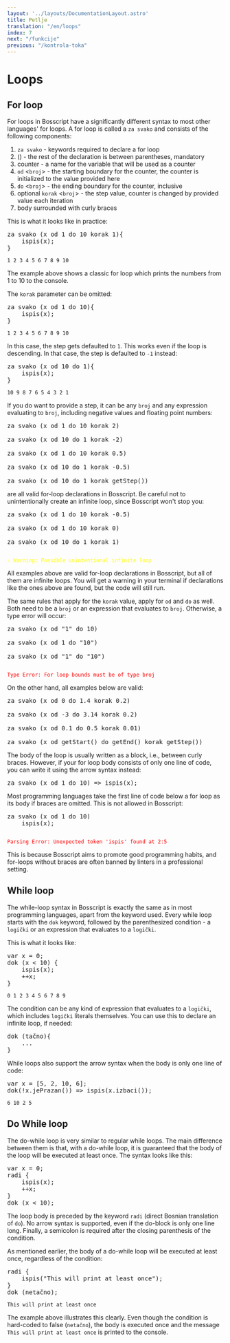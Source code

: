```yaml
---
layout: '../layouts/DocumentationLayout.astro'
title: Petlje
translation: "/en/loops"
index: 7
next: "/funkcije"
previous: "/kontrola-toka"
---
```


# Loops

## For loop

For loops in Bosscript have a significantly different syntax to most other languages' for loops. A for loop is called a 
`za svako` and consists of the following components:
1. `za svako` - keywords required to declare a for loop
2. () - the rest of the declaration is between parentheses, mandatory
3. counter - a name for the variable that will be used as a counter
4. `od` <`broj`> - the starting boundary for the counter, the counter is initialized to the value provided here
5. `do` <`broj`> - the ending boundary for the counter, inclusive
6. optional `korak` <`broj`> - the step value, counter is changed by provided value each iteration
7. body surrounded with curly braces

This is what it looks like in practice:

<pre>
<span class="keyword">za svako</span> (x <span class="keyword">od</span> <span class="number">1</span> <span class="keyword">do</span> <span class="number">10</span> <span class="keyword">korak</span> <span class="number">1</span>){
    ispis(x)<span class="keyword">;</span>
}
</pre>

<code>1 2 3 4 5 6 7 8 9 10</code>

The example above shows a classic for loop which prints the numbers from 1 to 10 to the console.

The `korak` parameter can be omitted:

<pre>
<span class="keyword">za svako</span> (x <span class="keyword">od</span> <span class="number">1</span> <span class="keyword">do</span> <span class="number">10</span>){
    ispis(x)<span class="keyword">;</span>
}
</pre>

<code>1 2 3 4 5 6 7 8 9 10</code>

In this case, the step gets defaulted to `1`. This works even if the loop is descending. In that case, the step is defaulted
to `-1` instead:

<pre>
<span class="keyword">za svako</span> (x <span class="keyword">od</span> <span class="number">10</span> <span class="keyword">do</span> <span class="number">1</span>){
    ispis(x)<span class="keyword">;</span>
}
</pre>

<code>10 9 8 7 6 5 4 3 2 1</code>

If you do want to provide a step, it can be any `broj` and any expression evaluating to `broj`, including negative values
and floating point numbers:

<pre>
<span class="keyword">za svako</span> (x <span class="keyword">od</span> <span class="number">1</span> <span class="keyword">do</span> <span class="number">10</span> <span class="keyword">korak</span> <span class="number">2</span>)

<span class="keyword">za svako</span> (x <span class="keyword">od</span> <span class="number">10</span> <span class="keyword">do</span> <span class="number">1</span> <span class="keyword">korak</span> <span class="number">-2</span>)

<span class="keyword">za svako</span> (x <span class="keyword">od</span> <span class="number">1</span> <span class="keyword">do</span> <span class="number">10</span> <span class="keyword">korak</span> <span class="number">0.5</span>)

<span class="keyword">za svako</span> (x <span class="keyword">od</span> <span class="number">10</span> <span class="keyword">do</span> <span class="number">1</span> <span class="keyword">korak</span> <span class="number">-0.5</span>)

<span class="keyword">za svako</span> (x <span class="keyword">od</span> <span class="number">10</span> <span class="keyword">do</span> <span class="number">1</span> <span class="keyword">korak</span> getStep())
</pre>

are all valid for-loop declarations in Bosscript. Be careful not to unintentionally create an infinite loop, since Bosscript
won't stop you:

<pre>
<span class="keyword">za svako</span> (x <span class="keyword">od</span> <span class="number">1</span> <span class="keyword">do</span> <span class="number">10</span> <span class="keyword">korak</span> <span class="number">-0.5</span>)

<span class="keyword">za svako</span> (x <span class="keyword">od</span> <span class="number">1</span> <span class="keyword">do</span> <span class="number">10</span> <span class="keyword">korak</span> <span class="number">0</span>)

<span class="keyword">za svako</span> (x <span class="keyword">od</span> <span class="number">10</span> <span class="keyword">do</span> <span class="number">1</span> <span class="keyword">korak</span> <span class="number">1</span>)
</pre>
<code style="color: yellow">
⚠ Warning: Possible unintentional infinite loop
</code>

All examples above are valid for-loop declarations in Bosscript, but all of them are infinite loops. You will get a warning
in your terminal if declarations like the ones above are found, but the code will still run.

The same rules that apply for the `korak` value, apply for `od` and `do` as well. Both need to be a `broj` or an expression
that evaluates to `broj`. Otherwise, a type error will occur:

<pre>
<span class="keyword">za svako</span> (x <span class="keyword">od</span> <span class="string">"1"</span> <span class="keyword">do</span> <span class="number">10</span>)

<span class="keyword">za svako</span> (x <span class="keyword">od</span> <span class="number">1</span> <span class="keyword">do</span> <span class="string">"10"</span>)

<span class="keyword">za svako</span> (x <span class="keyword">od</span> <span class="string">"1"</span> <span class="keyword">do</span> <span class="string">"10"</span>)
</pre>
<code style="color: red">
Type Error: For loop bounds must be of type broj
</code>

On the other hand, all examples below are valid:

<pre>
<span class="keyword">za svako</span> (x <span class="keyword">od</span> <span class="number">0</span> <span class="keyword">do</span> <span class="number">1.4</span> <span class="keyword">korak</span> <span class="number">0.2</span>)

<span class="keyword">za svako</span> (x <span class="keyword">od</span> <span class="number">-3</span> <span class="keyword">do</span> <span class="number">3.14</span> <span class="keyword">korak</span> <span class="number">0.2</span>)

<span class="keyword">za svako</span> (x <span class="keyword">od</span> <span class="number">0.1</span> <span class="keyword">do</span> <span class="number">0.5</span> <span class="keyword">korak</span> <span class="number">0.01</span>)

<span class="keyword">za svako</span> (x <span class="keyword">od</span> getStart() <span class="keyword">do</span> getEnd() <span class="keyword">korak</span> getStep())
</pre>

The body of the loop is usually written as a block, i.e., between curly braces. However, if your for loop body consists 
of only one line of code, you can write it using the arrow syntax instead:

<pre>
<span class="keyword">za svako</span> (x <span class="keyword">od</span> <span class="number">1</span> <span class="keyword">do</span> <span class="number">10</span>) => ispis(x)<span class="keyword">;</span>
</pre>

Most programming languages take the first line of code below a for loop as its body if braces are omitted. This is not 
allowed in Bosscript:

<pre>
<span class="keyword">za svako</span> (x <span class="keyword">od</span> <span class="number">1</span> <span class="keyword">do</span> <span class="number">10</span>)
    ispis(x)<span class="keyword">;</span>
</pre>
<code style="color: red">
Parsing Error: Unexpected token 'ispis' found at 2:5
</code>

This is because Bosscript aims to promote good programming habits, and for-loops without braces are often banned by linters
in a professional setting. 


## While loop

The while-loop syntax in Bosscript is exactly the same as in most programming languages, apart from the keyword used. Every
while loop starts with the `dok` keyword, followed by the parenthesized condition - a `logički` or an expression that evaluates
to a `logički`. 

This is what it looks like:

<pre>
<span class="keyword">var</span> x = <span class="number">0</span><span class="keyword">;</span>
<span class="keyword">dok</span> (x < <span class="number">10</span>) {
    ispis(x)<span class="keyword">;</span>
    ++x<span class="keyword">;</span>
}
</pre>
<code>0 1 2 3 4 5 6 7 8 9</code>

The condition can be any kind of expression that evaluates to a `logički`, which includes `logički` literals themselves. 
You can use this to declare an infinite loop, if needed:

<pre>
<span class="keyword">dok</span> (<span class="keyword">tačno</span>){
    ...
}
</pre>

While loops also support the arrow syntax when the body is only one line of code:

<pre>
<span class="keyword">var</span> x = [<span class="number">5</span><span class="keyword">,</span> <span class="number">2</span><span class="keyword">,</span> <span class="number">10</span><span class="keyword">,</span> <span class="number">6</span>]<span class="keyword">;</span>
<span class="keyword">dok</span>(!x.<span class="yellow">jePrazan</span>()) => ispis(x.<span class="yellow">izbaci</span>())<span class="keyword">;</span>
</pre>
<code>6 10 2 5</code>


## Do While loop

The do-while loop is very similar to regular while loops. The main difference between them is that, with a do-while loop,
it is guaranteed that the body of the loop will be executed at least once. The syntax looks like this:

<pre>
<span class="keyword">var</span> x = <span class="number">0</span><span class="keyword">;</span>
<span class="keyword">radi</span> {
    ispis(x)<span class="keyword">;</span>
    ++x<span class="keyword">;</span>
}
<span class="keyword">dok</span> (x < <span class="number">10</span>)<span class="keyword">;</span>
</pre>

The loop body is preceded by the keyword `radi` (direct Bosnian translation of `do`). No arrow syntax is supported, even if
the do-block is only one line long. Finally, a semicolon is required after the closing parenthesis of the condition.

As mentioned earlier, the body of a do-while loop will be executed at least once, regardless of the condition:

<pre>
<span class="keyword">radi</span> {
    ispis(<span class="string">"This will print at least once"</span>)<span class="keyword">;</span>
}
<span class="keyword">dok</span> (<span class="keyword">netačno</span>)<span class="keyword">;</span>
</pre>
<code>This will print at least once</code>

The example above illustrates this clearly. Even though the condition is hard-coded to false (`netačno`), the body is executed
once and the message `This will print at least once` is printed to the console. 












